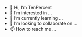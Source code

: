 - 👋 Hi, I’m TenPercent
- 👀 I’m interested in ...
- 🌱 I’m currently learning ...
- 💞️ I’m looking to collaborate on ...
- 📫 How to reach me ...

<!---
kuerss/kuerss is a ✨ special ✨ repository because its `README.md` (this file) appears on your GitHub profile.
You can click the Preview link to take a look at your changes.
--->
